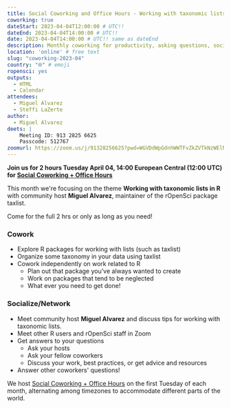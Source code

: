 ```yaml
---
title: Social Coworking and Office Hours - Working with taxonomic lists in R
coworking: true
dateStart: 2023-04-04T12:00:00 # UTC!!
dateEnd: 2023-04-04T14:00:00 # UTC!!
date: 2023-04-04T14:00:00 # UTC!! same as dateEnd
description: Monthly coworking for productivity, asking questions, socializing
location: 'online' # free text
slug: "coworking-2023-04"
country: "🌐" # emoji
ropensci: yes
outputs:
  - HTML
  - Calendar
attendees:
  - Miguel Alvarez
  - Steffi LaZerte
author: 
  - Miguel Alvarez
deets: |
    Meeting ID: 913 2825 6625
    Passcode: 512767
zoomurl: https://zoom.us/j/91328256625?pwd=WGVDdWpGdnhWWTFvZkZVTkNzWElNQT09
---
```


<!--
```{r}
d <- lubridate::ymd_hms('2023-04-04 14:00:00', tz = 'Europe/Paris')
lubridate::with_tz(d, 'UTC')
lubridate::with_tz(d, 'America/Winnipeg')
```
-->

**Join us for 2 hours Tuesday April 04, 14:00 European Central (12:00 UTC) for 
[Social Coworking + Office Hours](/blog/2021/08/17/coworking-sessions/)**

This month we're focusing on the theme **Working with taxonomic lists in R** 
with community host **Miguel Alvarez**, maintainer of the rOpenSci package taxlist.

Come for the full 2 hrs or only as long as you need!

### Cowork

- Explore R packages for working with lists (such as taxlist)
- Organize some taxonomy in your data using taxlist
- Cowork independently on work related to R
    - Plan out that package you’ve always wanted to create
    - Work on packages that tend to be neglected
    - What ever you need to get done!

### Socialize/Network

- Meet community host **Miguel Alvarez** and discuss tips for working with taxonomic lists.
- Meet other R users and rOpenSci staff in Zoom
- Get answers to your questions
    - Ask your hosts
    - Ask your fellow coworkers
    - Discuss your work, best practices, or get advice and resources
- Answer other coworkers' questions!

We host 
[Social Coworking + Office Hours](/blog/2021/08/17/coworking-sessions/) 
on the first Tuesday of each month, alternating among timezones to 
accommodate different parts of the world.
